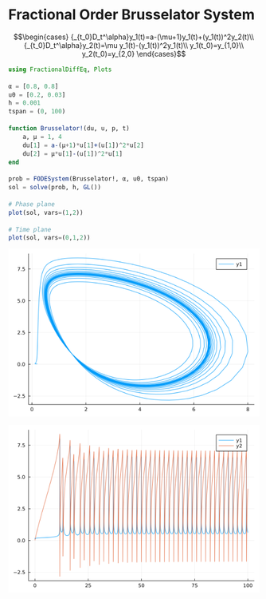 # Fractional Order Brusselator System

```math
\begin{cases}
{_{t_0}D_t^\alpha}y_1(t)=a-(\mu+1)y_1(t)+(y_1(t))^2y_2(t)\\
{_{t_0}D_t^\alpha}y_2(t)=\mu y_1(t)-(y_1(t))^2y_1(t)\\
y_1(t_0)=y_{1,0}\\
y_2(t_0)=y_{2,0}
\end{cases}
```

```julia
using FractionalDiffEq, Plots

α = [0.8, 0.8]
u0 = [0.2, 0.03]
h = 0.001
tspan = (0, 100)

function Brusselator!(du, u, p, t)
    a, μ = 1, 4
    du[1] = a-(μ+1)*u[1]+(u[1])^2*u[2]
    du[2] = μ*u[1]-(u[1])^2*u[1]
end

prob = FODESystem(Brusselator!, α, u0, tspan)
sol = solve(prob, h, GL())

# Phase plane
plot(sol, vars=(1,2))

# Time plane
plot(sol, vars=(0,1,2))
```

![BrusselatorPhase](./assets/Brusselator.png)

![BrusselatorTime](./assets/BrusselatorTime.png)